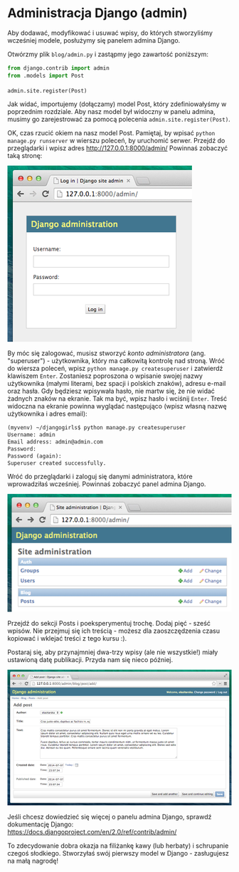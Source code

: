 # Administracja Django (admin)

Aby dodawać, modyfikować i usuwać wpisy, do których stworzyliśmy wcześniej modele, posłużymy się panelem admina Django.

Otwórzmy plik `blog/admin.py` i zastąpmy jego zawartość poniższym:

```python
from django.contrib import admin
from .models import Post

admin.site.register(Post)
```

Jak widać, importujemy (dołączamy) model Post, który zdefiniowałyśmy w poprzednim rozdziale. Aby nasz model był widoczny w panelu admina, musimy go zarejestrować za pomocą polecenia `admin.site.register(Post)`.

OK, czas rzucić okiem na nasz model Post. Pamiętaj, by wpisać `python manage.py runserver` w wierszu poleceń, by uruchomić serwer. Przejdź do przeglądarki i wpisz adres http://127.0.0.1:8000/admin/ Powinnaś zobaczyć taką stronę:

![Strona logowania][1]

 [1]: images/login_page2.png

By móc się zalogować, musisz stworzyć *konto administratora* (ang. "superuser") - użytkownika, który ma całkowitą kontrolę nad stroną. Wróć do wiersza poleceń, wpisz `python manage.py createsuperuser` i zatwierdź klawiszem `Enter`. Zostaniesz poproszona o wpisanie swojej nazwy użytkownika (małymi literami, bez spacji i polskich znaków), adresu e-mail oraz hasła. Gdy będziesz wpisywała hasło, nie martw się, że nie widać żadnych znaków na ekranie. Tak ma być, wpisz hasło i wciśnij `Enter`. Treść widoczna na ekranie powinna wyglądać następująco (wpisz własną nazwę użytkownika i adres email):

    (myvenv) ~/djangogirls$ python manage.py createsuperuser
    Username: admin
    Email address: admin@admin.com
    Password:
    Password (again):
    Superuser created successfully.


Wróć do przeglądarki i zaloguj się danymi administratora, które wprowadziłaś wcześniej. Powinnaś zobaczyć panel admina Django.

![Administracja Django (admin)][2]

 [2]: images/django_admin3.png

Przejdź do sekcji Posts i poeksperymentuj trochę. Dodaj pięć - sześć wpisów. Nie przejmuj się ich treścią - możesz dla zaoszczędzenia czasu kopiować i wklejać treści z tego kursu :).

Postaraj się, aby przynajmniej dwa-trzy wpisy (ale nie wszystkie!) miały ustawioną datę publikacji. Przyda nam się nieco później.

![Administracja Django (admin)][3]

 [3]: images/edit_post3.png

Jeśli chcesz dowiedzieć się więcej o panelu admina Django, sprawdź dokumentację Django: https://docs.djangoproject.com/en/2.0/ref/contrib/admin/

To zdecydowanie dobra okazja na filiżankę kawy (lub herbaty) i schrupanie czegoś słodkiego. Stworzyłaś swój pierwszy model w Django - zasługujesz na małą nagrodę!
